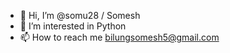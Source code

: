 - 👋 Hi, I’m @somu28 / Somesh
- 👀 I’m interested in Python 
- 📫 How to reach me bilungsomesh5@gmail.com

